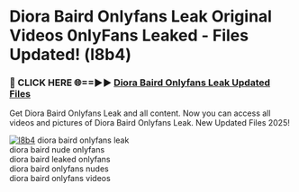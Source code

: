 # Diora Baird Onlyfans Leak Original Videos 0nlyFans Leaked - Files Updated! (l8b4)

<h3>🔴 CLICK HERE 🌐==►► <a href="https://tinyurl.com/3hn5wdd3" rel="nofollow">Diora Baird Onlyfans Leak Updated Files</a></h3>

Get Diora Baird Onlyfans Leak and all content. Now you can access all videos and pictures of Diora Baird Onlyfans Leak. New Updated Files 2025!

[![l8b4](https://i.imgur.com/4HnBqBT.gif)](https://tinyurl.com/3hn5wdd3)
diora baird onlyfans leak<br>
diora baird nude onlyfans<br>
diora baird leaked onlyfans<br>
diora baird onlyfans nudes<br>
diora baird onlyfans videos